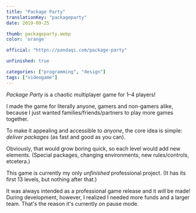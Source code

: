 ```yaml
---
title: "Package Party"
translationKey: "packageparty"
date: 2019-09-25

thumb: packageparty.webp
color: 'orange'

official: "https://pandaqi.com/package-party"

unfinished: true

categories: ["programming", "design"]
tags: ["videogame"]
---
```


_Package Party_ is a chaotic multiplayer game for 1&ndash;4 players! 

I made the game for literally anyone, gamers and non-gamers alike, because I just wanted families/friends/partners to play more games together.

To make it appealing and accessible to _anyone_, the core idea is simple: _deliver packages_ (as fast and good as you can). 

Obviously, that would grow boring quick, so each level would add new elements. (Special packages, changing environments, new rules/controls, etcetera.)

This game is currently my only _unfinished_ professional project. (It has its first 13 levels, but nothing after that.)

It was always intended as a professional game release and it _will_ be made! During development, however, I realized I needed more funds and a larger team. That's the reason it's currently on pause mode.